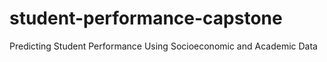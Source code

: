 # student-performance-capstone
Predicting Student Performance Using Socioeconomic and Academic Data
